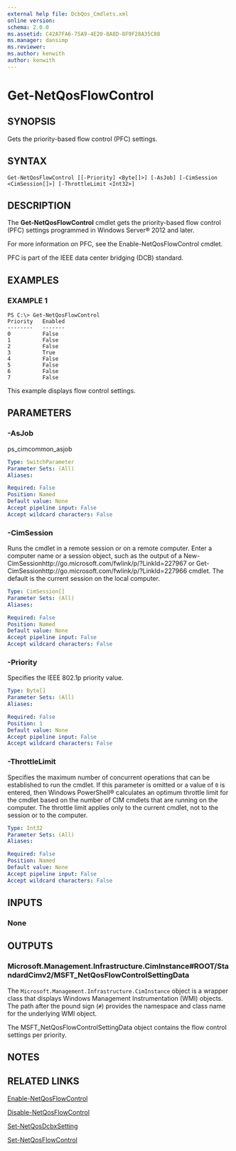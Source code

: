 ```yaml
---
external help file: DcbQos_Cmdlets.xml
online version: 
schema: 2.0.0
ms.assetid: C42A7FA6-75A9-4E20-8A8D-8F9F28A35C88
ms.manager: dansimp
ms.reviewer:
ms.author: kenwith
author: kenwith
---
```


# Get-NetQosFlowControl

## SYNOPSIS
Gets the priority-based flow control (PFC) settings.

## SYNTAX

```
Get-NetQosFlowControl [[-Priority] <Byte[]>] [-AsJob] [-CimSession <CimSession[]>] [-ThrottleLimit <Int32>]
```

## DESCRIPTION
The **Get-NetQosFlowControl** cmdlet gets the priority-based flow control (PFC) settings programmed in Windows Server® 2012 and later.

For more information on PFC, see the Enable-NetQosFlowControl cmdlet.

PFC is part of the IEEE data center bridging (DCB) standard.

## EXAMPLES

### EXAMPLE 1
```
PS C:\> Get-NetQosFlowControl
Priority   Enabled 
--------   ------- 
0          False 
1          False 
2          False 
3          True 
4          False 
5          False 
6          False 
7          False
```

This example displays flow control settings.

## PARAMETERS

### -AsJob
ps_cimcommon_asjob

```yaml
Type: SwitchParameter
Parameter Sets: (All)
Aliases: 

Required: False
Position: Named
Default value: None
Accept pipeline input: False
Accept wildcard characters: False
```

### -CimSession
Runs the cmdlet in a remote session or on a remote computer.
Enter a computer name or a session object, such as the output of a New-CimSessionhttp://go.microsoft.com/fwlink/p/?LinkId=227967 or Get-CimSessionhttp://go.microsoft.com/fwlink/p/?LinkId=227966 cmdlet.
The default is the current session on the local computer.

```yaml
Type: CimSession[]
Parameter Sets: (All)
Aliases: 

Required: False
Position: Named
Default value: None
Accept pipeline input: False
Accept wildcard characters: False
```

### -Priority
Specifies the IEEE 802.1p priority value.

```yaml
Type: Byte[]
Parameter Sets: (All)
Aliases: 

Required: False
Position: 1
Default value: None
Accept pipeline input: False
Accept wildcard characters: False
```

### -ThrottleLimit
Specifies the maximum number of concurrent operations that can be established to run the cmdlet.
If this parameter is omitted or a value of `0` is entered, then Windows PowerShell® calculates an optimum throttle limit for the cmdlet based on the number of CIM cmdlets that are running on the computer.
The throttle limit applies only to the current cmdlet, not to the session or to the computer.

```yaml
Type: Int32
Parameter Sets: (All)
Aliases: 

Required: False
Position: Named
Default value: None
Accept pipeline input: False
Accept wildcard characters: False
```

## INPUTS

### None

## OUTPUTS

### Microsoft.Management.Infrastructure.CimInstance#ROOT/StandardCimv2/MSFT_NetQosFlowControlSettingData
The `Microsoft.Management.Infrastructure.CimInstance` object is a wrapper class that displays Windows Management Instrumentation (WMI) objects.
The path after the pound sign (`#`) provides the namespace and class name for the underlying WMI object.

The MSFT_NetQosFlowControlSettingData object contains the flow control settings per priority.

## NOTES

## RELATED LINKS

[Enable-NetQosFlowControl](./Enable-NetQosFlowControl.md)

[Disable-NetQosFlowControl](./Disable-NetQosFlowControl.md)

[Set-NetQosDcbxSetting](./Set-NetQosDcbxSetting.md)

[Set-NetQosFlowControl](./Set-NetQosFlowControl.md)


